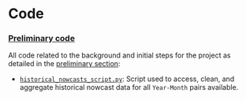 # Code

### [Preliminary code](preliminary_code)
All code related to the background and initial steps for the project as detailed in the [preliminary section](tree/main/preliminary):
* [`historical_nowcasts_script.py`](preliminary_code/historical_nowcasts_script.py): Script used to access, clean, and aggregate historical nowcast data for all `Year-Month` pairs available.
